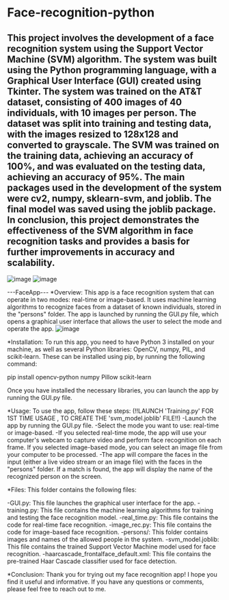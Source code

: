 # Face-recognition-python
This project involves the development of a face recognition system using the Support Vector Machine (SVM) algorithm. The system was built using the Python programming language, with a Graphical User Interface (GUI) created using Tkinter. The system was trained on the AT&T dataset, consisting of 400 images of 40 individuals, with 10 images per person. The dataset was split into training and testing data, with the images resized to 128x128 and converted to grayscale. The SVM was trained on the training data, achieving an accuracy of 100%, and was evaluated on the testing data, achieving an accuracy of 95%. The main packages used in the development of the system were cv2, numpy, sklearn-svm, and joblib. The final model was saved using the joblib package. In conclusion, this project demonstrates the effectiveness of the SVM algorithm in face recognition tasks and provides a basis for further improvements in accuracy and scalability.
-------------------------------------------------------------------------------------------------------------------------------------------------------------
![image](https://github.com/V3NIX/Face-recognition-python/assets/117733151/508668e7-df8d-43ee-93a4-778d0a4049c4)
![image](https://github.com/V3NIX/Face-recognition-python/assets/117733151/174274aa-c3d3-4b1b-9f08-af420b5f2d75)

---FaceApp---
*Overview:
This app is a face recognition system that can operate in two modes: real-time or image-based. It uses machine learning algorithms to recognize faces from a dataset of known individuals, stored in the "persons" folder. The app is launched by running the GUI.py file, which opens a graphical user interface that allows the user to select the mode and operate the app.
![image](https://github.com/V3NIX/Face-recognition-python/assets/117733151/83b65f71-1102-4f23-ba1d-2c31d255ba61)

*Installation:
To run this app, you need to have Python 3 installed on your machine, as well as several Python libraries: OpenCV, numpy, PIL, and scikit-learn. These can be installed using pip, by running the following command:

pip install opencv-python numpy Pillow scikit-learn

Once you have installed the necessary libraries, you can launch the app by running the GUI.py file.

*Usage:
To use the app, follow these steps:
(!!LAUNCH 'Training.py' FOR 1ST TIME USAGE , TO CREATE THE 'svm_model.joblib' FILE!!)
-Launch the app by running the GUI.py file.
-Select the mode you want to use: real-time or image-based.
-If you selected real-time mode, the app will use your computer's webcam to capture video and perform face recognition on each frame. If you selected image-based mode, you can select an image file from your computer to be processed.
-The app will compare the faces in the input (either a live video stream or an image file) with the faces in the "persons" folder. If a match is found, the app will display the name of the recognized person on the screen.

*Files:
This folder contains the following files:

-GUI.py: This file launches the graphical user interface for the app.
-training.py: This file contains the machine learning algorithms for training and testing the face recognition model.
-real_time.py: This file contains the code for real-time face recognition.
-image_rec.py: This file contains the code for image-based face recognition.
-persons/: This folder contains images and names of the allowed people in the system.
-svm_model.joblib: This file contains the trained Support Vector Machine model used for face recognition.
-haarcascade_frontalface_default.xml: This file contains the pre-trained Haar Cascade classifier used for face detection.

*Conclusion:
Thank you for trying out my face recognition app! I hope you find it useful and informative. If you have any questions or comments, please feel free to reach out to me.
